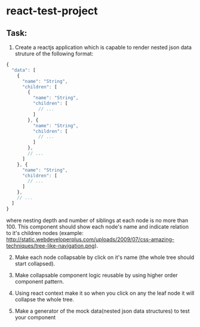 # react-test-project

## Task:
1. Create a reactjs application which is capable to render nested json data struture of the following format:
```js
{
  "data": [
    {
      "name": "String",
      "children": [
        {
          "name": "String",
          "children": [
            // ...
          ]
        }, {
          "name": "String",
          "children": [
            // ...
          ]
        },
        // ...
      ]
    }, {
      "name": "String",
      "children": [
        // ...
      ]
    },
    // ...
  ]
}
```
where nesting depth and number of siblings at each node is no more than 100. This component should show each node's name and indicate relation to it's children nodes (example: http://static.webdeveloperplus.com/uploads/2009/07/css-amazing-techniques/tree-like-navigation.png).

2. Make each node collapsable by click on it's name (the whole tree should start collapsed).

3. Make collapsable component logic reusable by using higher order component pattern.

4. Using react context make it so when you click on any the leaf node it will collapse the whole tree.

5. Make a generator of the mock data(nested json data structures) to test your component
